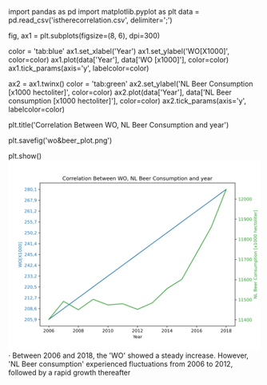 import pandas as pd
import matplotlib.pyplot as plt
data = pd.read_csv('istherecorrelation.csv', delimiter=';')

fig, ax1 = plt.subplots(figsize=(8, 6), dpi=300)

color = 'tab:blue'
ax1.set_xlabel('Year')
ax1.set_ylabel('WO[X1000]', color=color)
ax1.plot(data['Year'], data['WO [x1000]'], color=color)
ax1.tick_params(axis='y', labelcolor=color)

ax2 = ax1.twinx()
color = 'tab:green'
ax2.set_ylabel('NL Beer Consumption [x1000 hectoliter]', color=color)
ax2.plot(data['Year'], data['NL Beer consumption [x1000 hectoliter]'], color=color)
ax2.tick_params(axis='y', labelcolor=color)

plt.title('Correlation Between WO, NL Beer Consumption and year')

plt.savefig('wo&beer_plot.png')

plt.show()
![](wo&beer_plot.png)
· Between 2006 and 2018, the 'WO' showed a steady increase. However, 'NL Beer consumption' experienced fluctuations from 2006 to 2012, followed by a rapid growth thereafter
